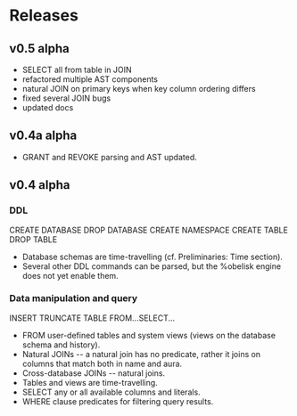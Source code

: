 # Releases

## v0.5 alpha

* SELECT all from table in JOIN
* refactored multiple AST components
* natural JOIN on primary keys when key column ordering differs
* fixed several JOIN bugs
* updated docs

## v0.4a alpha

* GRANT and REVOKE parsing and AST updated. 

## v0.4 alpha

### DDL

CREATE DATABASE
DROP DATABASE
CREATE NAMESPACE
CREATE TABLE
DROP TABLE

* Database schemas are time-travelling (cf. Preliminaries: Time section).
* Several other DDL commands can be parsed, but the %obelisk engine does not yet enable them.

### Data manipulation and query

INSERT
TRUNCATE TABLE
FROM...SELECT...

* FROM user-defined tables and system views (views on the database schema and history).
* Natural JOINs -- a natural join has no predicate, rather it joins on columns that match both in name and aura.
* Cross-database JOINs -- natural joins.
* Tables and views are time-travelling.
* SELECT any or all available columns and literals.
* WHERE clause predicates for filtering query results.
